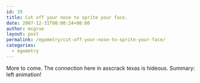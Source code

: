 ```yaml
---
id: 19
title: Cut off your nose to sprite your face.
date: 2007-12-31T00:00:24+00:00
author: mcgrue
layout: post
permalink: /egometry/cut-off-your-nose-to-sprite-your-face/
categories:
  - egometry
---
```

More to come. The connection here in asscrack texas is hideous. Summary: left animation!